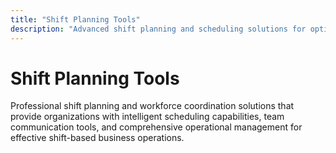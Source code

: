 ```yaml
---
title: "Shift Planning Tools"
description: "Advanced shift planning and scheduling solutions for optimizing workforce coordination, team communication, and operational efficiency across diverse business environments"
---
```


# Shift Planning Tools

Professional shift planning and workforce coordination solutions that provide organizations with intelligent scheduling capabilities, team communication tools, and comprehensive operational management for effective shift-based business operations.